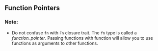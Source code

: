 ## Function Pointers

### Note:
- Do not confuse `fn` with `Fn` closure trait. The `fn` type is called a *function_pointer*. Passing functions with function will allow you to use functions as arguments to other functions.
